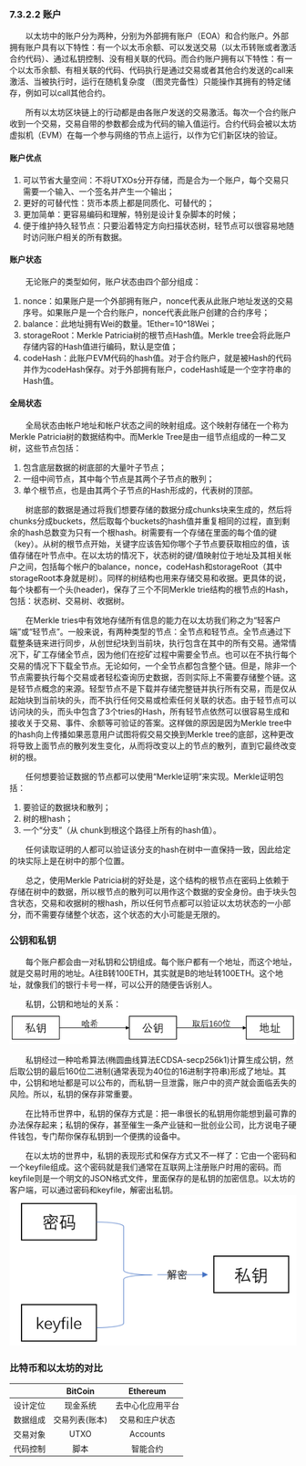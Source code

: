 ### 7.3.2.2 账户
&emsp;&emsp;以太坊中的账户分为两种，分别为外部拥有账户（EOA）和合约账户。外部拥有账户具有以下特性：有一个以太币余额、可以发送交易（以太币转账或者激活合约代码）、通过私钥控制、没有相关联的代码。而合约账户拥有以下特性：有一个以太币余额、有相关联的代码、代码执行是通过交易或者其他合约发送的call来激活、当被执行时，运行在随机复杂度 （图灵完备性）只能操作其拥有的特定储存，例如可以call其他合约。

&emsp;&emsp;所有以太坊区块链上的行动都是由各账户发送的交易激活。每次一个合约账户收到一个交易，交易自带的参数都会成为代码的输入值运行。合约代码会被以太坊虚拟机（EVM）在每一个参与网络的节点上运行，以作为它们新区块的验证。

#### 账户优点
1. 可以节省大量空间：不将UTXOs分开存储，而是合为一个账户，每个交易只需要一个输入、一个签名并产生一个输出；
2. 更好的可替代性：货币本质上都是同质化、可替代的；
3. 更加简单：更容易编码和理解，特别是设计复杂脚本的时候；
4. 便于维护持久轻节点：只要沿着特定方向扫描状态树，轻节点可以很容易地随时访问账户相关的所有数据。

#### 账户状态
&emsp;&emsp;无论账户的类型如何，账户状态由四个部分组成：
1. nonce：如果账户是一个外部拥有账户，nonce代表从此账户地址发送的交易序号。如果账户是一个合约账户，nonce代表此账户创建的合约序号；
2. balance：此地址拥有Wei的数量。1Ether=10^18Wei；
3. storageRoot：Merkle Patricia树的根节点Hash值。Merkle tree会将此账户存储内容的Hash值进行编码，默认是空值；
4. codeHash：此账户EVM代码的hash值。对于合约账户，就是被Hash的代码并作为codeHash保存。对于外部拥有账户，codeHash域是一个空字符串的Hash值。

#### 全局状态
&emsp;&emsp;全局状态由帐户地址和帐户状态之间的映射组成。这个映射存储在一个称为Merkle Patricia树的数据结构中。而Merkle Tree是由一组节点组成的一种二叉树，这些节点包括：
1. 包含底层数据的树底部的大量叶子节点；
2. 一组中间节点，其中每个节点是其两个子节点的散列；
3. 单个根节点，也是由其两个子节点的Hash形成的，代表树的顶部。

&emsp;&emsp;树底部的数据是通过将我们想要存储的数据分成chunks块来生成的，然后将chunks分成buckets，然后取每个buckets的hash值并重复相同的过程，直到剩余的hash总数变为只有一个根hash。树需要有一个存储在里面的每个值的键（key）。从树的根节点开始，关键字应该告知你哪个子节点要获取相应的值，该值存储在叶节点中。在以太坊的情况下，状态树的键/值映射位于地址及其相关帐户之间，包括每个帐户的balance，nonce，codeHash和storageRoot（其中storageRoot本身就是树）。同样的树结构也用来存储交易和收据。更具体的说，每个块都有一个头(header)，保存了三个不同Merkle trie结构的根节点的Hash，包括：状态树、交易树、收据树。

&emsp;&emsp;在Merkle tries中有效地存储所有信息的能力在以太坊我们称之为“轻客户端”或“轻节点”。一般来说，有两种类型的节点：全节点和轻节点。全节点通过下载整条链来进行同步，从创世纪块到当前块，执行包含在其中的所有交易。通常情况下，矿工存储全节点，因为他们在挖矿过程中需要全节点。也可以在不执行每个交易的情况下下载全节点。无论如何，一个全节点都包含整个链。但是，除非一个节点需要执行每个交易或者轻松查询历史数据，否则实际上不需要存储整个链。这是轻节点概念的来源。轻型节点不是下载并存储完整链并执行所有交易，而是仅从起始块到当前块的头，而不执行任何交易或检索任何关联的状态。由于轻节点可以访问块的头，而头中包含了3个tries的Hash，所有轻节点依然可以很容易生成和接收关于交易、事件、余额等可验证的答案。这样做的原因是因为Merkle tree中的hash向上传播如果恶意用户试图将假交易交换到Merkle tree的底部，这种更改将导致上面节点的散列发生变化，从而将改变以上的节点的散列，直到它最终改变树的根。

&emsp;&emsp;任何想要验证数据的节点都可以使用“Merkle证明”来实现。Merkle证明包括：
1. 要验证的数据块和散列；
2. 树的根hash；
3. 一个“分支”（从 chunk到根这个路径上所有的hash值）。

&emsp;&emsp;任何读取证明的人都可以验证该分支的hash在树中一直保持一致，因此给定的块实际上是在树中的那个位置。

&emsp;&emsp;总之，使用Merkle Patricia树的好处是，这个结构的根节点在密码上依赖于存储在树中的数据，所以根节点的散列可以用作这个数据的安全身份。由于块头包含状态，交易和收据树的根hash，所以任何节点都可以验证以太坊状态的一小部分，而不需要存储整个状态，这个状态的大小可能是无限的。

### 公钥和私钥
&emsp;&emsp;每个账户都会由一对私钥和公钥组成。每个账户都有一个地址，而这个地址，就是交易时用的地址。A往B转100ETH，其实就是B的地址转100ETH。这个地址，就像我们的银行卡号一样，可以公开的随便告诉别人。

&emsp;&emsp;私钥，公钥和地址的关系：
![0732276.jpg](./figures/0732276(1).jpg)

&emsp;&emsp;私钥经过一种哈希算法(椭圆曲线算法ECDSA-secp256k1)计算生成公钥，然后取公钥的最后160位二进制(通常表现为40位的16进制字符串)形成了地址。其中，公钥和地址都是可以公布的，而私钥一旦泄露，账户中的资产就会面临丢失的风险。所以，私钥的保存非常重要。

&emsp;&emsp;在比特币世界中，私钥的保存方式是：把一串很长的私钥用你能想到最可靠的办法保存起来；私钥的保存，甚至催生一条产业链和一批创业公司，比方说电子硬件钱包，专门帮你保存私钥到一个便携的设备中。

&emsp;&emsp;在以太坊的世界中，私钥的表现形式和保存方式又不一样了：它由一个密码和一个keyfile组成。这个密码就是我们通常在互联网上注册账户时用的密码。而keyfile则是一个明文的JSON格式文件，里面保存的是私钥的加密信息。以太坊的客户端，可以通过密码和keyfile，解密出私钥。
![0732276.jpg](./figures/0732276(2).jpg)

### 比特币和以太坊的对比
|  | BitCoin | Ethereum |
 |:--:|:--:|:--:| 
 | 设计定位 | 现金系统 | 去中心化应用平台 | 
 | 数据组成 | 交易列表(账本) | 交易和庄户状态 | 
 | 交易对象 | UTXO | Accounts | 
 | 代码控制 | 脚本 | 智能合约 | 

